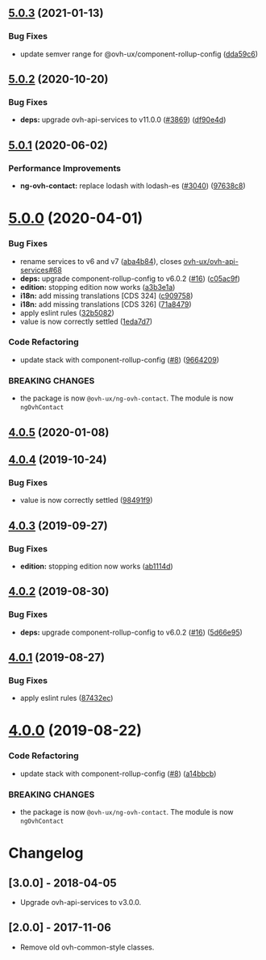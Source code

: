 ## [5.0.3](https://github.com/ovh/manager/compare/@ovh-ux/ng-ovh-contact@5.0.2...@ovh-ux/ng-ovh-contact@5.0.3) (2021-01-13)


### Bug Fixes

* update semver range for @ovh-ux/component-rollup-config ([dda59c6](https://github.com/ovh/manager/commit/dda59c6b71cb4ad9ab98f06a0bf995a7eb45a1d9))



## [5.0.2](https://github.com/ovh/manager/compare/@ovh-ux/ng-ovh-contact@5.0.1...@ovh-ux/ng-ovh-contact@5.0.2) (2020-10-20)


### Bug Fixes

* **deps:** upgrade ovh-api-services to v11.0.0 ([#3869](https://github.com/ovh/manager/issues/3869)) ([df90e4d](https://github.com/ovh/manager/commit/df90e4de660920e3cd07b2ff6b4452b0aa861377))



## [5.0.1](https://github.com/ovh/manager/compare/@ovh-ux/ng-ovh-contact@5.0.0...@ovh-ux/ng-ovh-contact@5.0.1) (2020-06-02)


### Performance Improvements

* **ng-ovh-contact:** replace lodash with lodash-es ([#3040](https://github.com/ovh/manager/issues/3040)) ([97638c8](https://github.com/ovh/manager/commit/97638c8d6942637d2cd1cc2dd30004f174f880b6))



# [5.0.0](https://github.com/ovh/manager/compare/@ovh-ux/ng-ovh-contact@4.0.5...@ovh-ux/ng-ovh-contact@5.0.0) (2020-04-01)


### Bug Fixes

* rename services to v6 and v7 ([aba4b84](https://github.com/ovh/manager/commit/aba4b848807f6a10eb83ab97f4e29e5777727ea0)), closes [ovh-ux/ovh-api-services#68](https://github.com/ovh-ux/ovh-api-services/issues/68)
* **deps:** upgrade component-rollup-config to v6.0.2 ([#16](https://github.com/ovh/manager/issues/16)) ([c05ac9f](https://github.com/ovh/manager/commit/c05ac9f68a8780cd22237bd62191cc61935dfa06))
* **edition:** stopping edition now works ([a3b3e1a](https://github.com/ovh/manager/commit/a3b3e1ae018d18d6383fdedb3c592f7220eaec6c))
* **i18n:** add missing translations [CDS 324] ([c909758](https://github.com/ovh/manager/commit/c909758f7e0b278a3d0a1ac2ea56bbaeff95e2f6))
* **i18n:** add missing translations [CDS 326] ([71a8479](https://github.com/ovh/manager/commit/71a8479c97928d98bfa76f09b2064fa397c7f299))
* apply eslint rules ([32b5082](https://github.com/ovh/manager/commit/32b50820f6bbf99aeca14b4e0961565fad6d26ce))
* value is now correctly settled ([1eda7d7](https://github.com/ovh/manager/commit/1eda7d799ffc470e2c91662c38ead3a7d8f4446d))


### Code Refactoring

* update stack with component-rollup-config ([#8](https://github.com/ovh/manager/issues/8)) ([9664209](https://github.com/ovh/manager/commit/96642093f1aefaf6ce7d07f0cf4f4e27136096ba))


### BREAKING CHANGES

* the package is now `@ovh-ux/ng-ovh-contact`. The module
is now `ngOvhContact`



## [4.0.5](https://github.com/ovh-ux/ng-ovh-contact/compare/v4.0.4...v4.0.5) (2020-01-08)



## [4.0.4](https://github.com/ovh-ux/ng-ovh-contact/compare/v4.0.3...v4.0.4) (2019-10-24)


### Bug Fixes

* value is now correctly settled ([98491f9](https://github.com/ovh-ux/ng-ovh-contact/commit/98491f948a3555218d48edd73c9d77d2fdb547fb))



## [4.0.3](https://github.com/ovh-ux/ng-ovh-contact/compare/v4.0.2...v4.0.3) (2019-09-27)


### Bug Fixes

* **edition:** stopping edition now works ([ab1114d](https://github.com/ovh-ux/ng-ovh-contact/commit/ab1114d))



## [4.0.2](https://github.com/ovh-ux/ng-ovh-contact/compare/v4.0.1...v4.0.2) (2019-08-30)


### Bug Fixes

* **deps:** upgrade component-rollup-config to v6.0.2 ([#16](https://github.com/ovh-ux/ng-ovh-contact/issues/16)) ([5d66e95](https://github.com/ovh-ux/ng-ovh-contact/commit/5d66e95))



## [4.0.1](https://github.com/ovh-ux/ng-ovh-contact/compare/v4.0.0...v4.0.1) (2019-08-27)


### Bug Fixes

* apply eslint rules ([87432ec](https://github.com/ovh-ux/ng-ovh-contact/commit/87432ec))



# [4.0.0](https://github.com/ovh-ux/ng-ovh-contact/compare/v3.0.0...v4.0.0) (2019-08-22)


### Code Refactoring

* update stack with component-rollup-config ([#8](https://github.com/ovh-ux/ng-ovh-contact/issues/8)) ([a14bbcb](https://github.com/ovh-ux/ng-ovh-contact/commit/a14bbcb))


### BREAKING CHANGES

* the package is now `@ovh-ux/ng-ovh-contact`. The module
is now `ngOvhContact`



# Changelog

## [3.0.0] - 2018-04-05
- Upgrade ovh-api-services to v3.0.0.

## [2.0.0] - 2017-11-06
- Remove old ovh-common-style classes.
